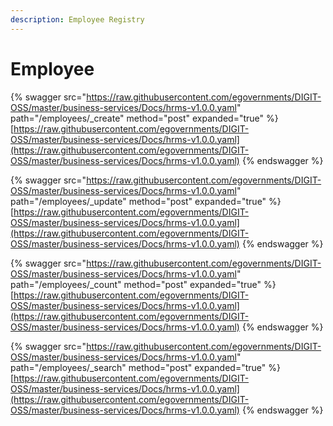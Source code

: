 ```yaml
---
description: Employee Registry
---
```


# Employee

{% swagger src="https://raw.githubusercontent.com/egovernments/DIGIT-OSS/master/business-services/Docs/hrms-v1.0.0.yaml" path="/employees/_create" method="post" expanded="true" %}
[https://raw.githubusercontent.com/egovernments/DIGIT-OSS/master/business-services/Docs/hrms-v1.0.0.yaml](https://raw.githubusercontent.com/egovernments/DIGIT-OSS/master/business-services/Docs/hrms-v1.0.0.yaml)
{% endswagger %}

{% swagger src="https://raw.githubusercontent.com/egovernments/DIGIT-OSS/master/business-services/Docs/hrms-v1.0.0.yaml" path="/employees/_update" method="post" expanded="true" %}
[https://raw.githubusercontent.com/egovernments/DIGIT-OSS/master/business-services/Docs/hrms-v1.0.0.yaml](https://raw.githubusercontent.com/egovernments/DIGIT-OSS/master/business-services/Docs/hrms-v1.0.0.yaml)
{% endswagger %}

{% swagger src="https://raw.githubusercontent.com/egovernments/DIGIT-OSS/master/business-services/Docs/hrms-v1.0.0.yaml" path="/employees/_count" method="post" expanded="true" %}
[https://raw.githubusercontent.com/egovernments/DIGIT-OSS/master/business-services/Docs/hrms-v1.0.0.yaml](https://raw.githubusercontent.com/egovernments/DIGIT-OSS/master/business-services/Docs/hrms-v1.0.0.yaml)
{% endswagger %}

{% swagger src="https://raw.githubusercontent.com/egovernments/DIGIT-OSS/master/business-services/Docs/hrms-v1.0.0.yaml" path="/employees/_search" method="post" expanded="true" %}
[https://raw.githubusercontent.com/egovernments/DIGIT-OSS/master/business-services/Docs/hrms-v1.0.0.yaml](https://raw.githubusercontent.com/egovernments/DIGIT-OSS/master/business-services/Docs/hrms-v1.0.0.yaml)
{% endswagger %}
